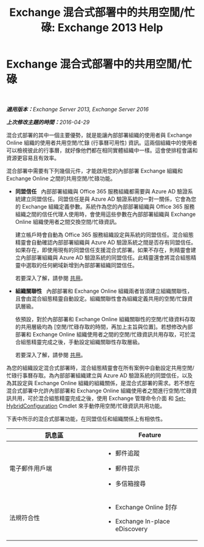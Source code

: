 ﻿---
title: 'Exchange 混合式部署中的共用空閒/忙碌: Exchange 2013 Help'
TOCTitle: Exchange 混合式部署中的共用空閒/忙碌
ms:assetid: bd3884de-80ee-4ff2-a8a3-eacd5aa3e51b
ms:mtpsurl: https://technet.microsoft.com/zh-tw/library/JJ650274(v=EXCHG.150)
ms:contentKeyID: 50474709
ms.date: 01/11/2018
mtps_version: v=EXCHG.150
ms.translationtype: HT
---

# Exchange 混合式部署中的共用空閒/忙碌

 

_<strong>適用版本：</strong>Exchange Server 2013, Exchange Server 2016_

_<strong>上次修改主題的時間：</strong>2016-04-29_

混合式部署的其中一個主要優勢，就是能讓內部部署組織的使用者與 Exchange Online 組織的使用者共用空閒/忙錄 (行事曆可用性) 資訊。這兩個組織中的使用者可以檢視彼此的行事曆，就好像他們都在相同實體組織中一樣。這會使排程會議和資源更容易且有效率。

混合部署中需要有下列幾個元件，才能啟用您的內部部署 Exchange 組織和 Exchange Online 之間的共用空閒/忙碌功能。

  - **同盟信任**   內部部署組織與 Office 365 服務組織都需要與 Azure AD 驗證系統建立同盟信任。同盟信任是與 Azure AD 驗證系統的一對一關係，它會為您的 Exchange 組織定義參數。系統作為您的內部部署組織與 Office 365 服務組織之間的信任代理人使用時，會使用這些參數在內部部署組織與 Exchange Online 組織使用者之間交換空間/忙碌資訊。
    
    建立帳戶時會自動為 Office 365 服務組織設定與系統的同盟信任。混合組態精靈會自動確認內部部署組織與 Azure AD 驗證系統之間是否存有同盟信任。如果存在，即使用現有的同盟信任支援混合式部署。如果不存在，則精靈會建立內部部署組織與 Azure AD 驗證系統的同盟信任。此精靈還會將混合組態精靈中選取的任何網域新增到內部部署組織同盟信任。
    
    若要深入了解，請參閱 [共用](https://technet.microsoft.com/zh-tw/library/dd638083\(v=exchg.150\))。

  - **組織關聯性**   內部部署和 Exchange Online 組織兩者皆須建立組織關聯性，且會由混合組態精靈自動設定。組織關聯性會為組織定義共用的空閒/忙錄資訊層級。
    
    依預設，對於內部部署和 Exchange Online 組織關聯性的空閒/忙碌資料存取的共用層級均為 \[空閒/忙碌存取的時間，再加上主旨與位置\]。若想修改內部部署和 Exchange Online 組織使用者之間的空閒/忙碌資訊共用存取，可於混合組態精靈完成之後，手動設定組織關聯性存取層級。
    
    若要深入了解，請參閱 [共用](https://technet.microsoft.com/zh-tw/library/dd638083\(v=exchg.150\))。

為您的組織設定混合式部署時，混合組態精靈會在所有案例中自動設定共用空閒/忙碌行事曆存取。為內部部署組織建立與 Azure AD 驗證系統的同盟信任，以及為其設定與 Exchange Online 組織的組織關係，是混合式部署的需求。若不想在混合式部署中允許內部部署和 Exchange Online 組織使用者之間進行空閒/忙碌資訊共用，可於混合組態精靈完成之後，使用 Exchange 管理命令介面 和 [Set-HybridConfiguration](https://technet.microsoft.com/zh-tw/library/hh529932\(v=exchg.150\)) Cmdlet 來手動停用空閒/忙碌資訊共用功能。

下表中所示的混合式部署功能，在同盟信任和組織關係上有相依性。


<table>
<colgroup>
<col style="width: 50%" />
<col style="width: 50%" />
</colgroup>
<thead>
<tr class="header">
<th>訊息區</th>
<th>Feature</th>
</tr>
</thead>
<tbody>
<tr class="odd">
<td><p>電子郵件用戶端</p></td>
<td><ul>
<li><p>郵件追蹤</p></li>
<li><p>郵件提示</p></li>
<li><p>多信箱搜尋</p></li>
</ul></td>
</tr>
<tr class="even">
<td><p>法規符合性</p></td>
<td><ul>
<li><p>Exchange Online 封存</p></li>
<li><p>Exchange In-place eDiscovery</p></li>
</ul></td>
</tr>
</tbody>
</table>


